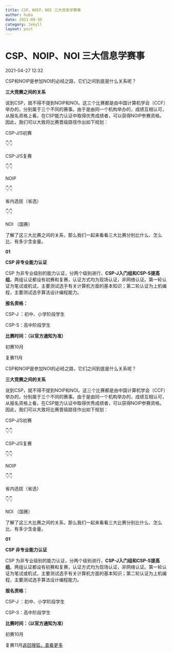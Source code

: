 ```yaml
---
title: CSP、NOIP、NOI 三大信息学赛事 
author: huba
date: 2021-09-30
category: Jekyll
layout: post
---
```



# CSP、NOIP、NOI 三大信息学赛事 


2021-04-27 12:32

CSP和NOIP是参加NOI的必经之路，它们之间到底是什么关系呢？

**三大竞赛之间的关系**

说到CSP，就不得不提到NOIP和NOI。这三个比赛都是由中国计算机学会（CCF）举办的，分别属于三个不同的赛事。由于是由同一个机构举办的，成绩互相认可，从报名资格上看，在CSP能力认证中取得优秀成绩者，可以获得NOIP参赛资格。因此，我们可以大致将比赛晋级路径作出如下规划：

CSP-J/S初赛

👇👇

CSP-J/S复赛

👇👇

NOIP

👇👇

省内选拔（省选）

👇👇

NOI （国赛）

了解了这三大比赛之间的关系，那么我们一起来看看三大比赛分别比什么、怎么比、有多少含金量。

**01**

**CSP 非专业能力认证**

CSP 为非专业级别的能力认证，分两个级别进行，**CSP-J入门组和CSP-S提高组**。两组认证都设有初赛和复赛，认证方式均为现场认证，非网络认证。第一轮认证为笔试或机试，主要测试选手有关计算机方面的基本知识；第二轮认证为上机编程，主要测试选手算法设计编程能力。

**报名资格：**

CSP-J ：初中、小学阶段学生

CSP-S：高中阶段学生

**比赛时间：（以官方通知为准）**

初赛10月

复赛11月

CSP和NOIP是参加NOI的必经之路，它们之间到底是什么关系呢？

**三大竞赛之间的关系**

说到CSP，就不得不提到NOIP和NOI。这三个比赛都是由中国计算机学会（CCF）举办的，分别属于三个不同的赛事。由于是由同一个机构举办的，成绩互相认可，从报名资格上看，在CSP能力认证中取得优秀成绩者，可以获得NOIP参赛资格。因此，我们可以大致将比赛晋级路径作出如下规划：

CSP-J/S初赛

👇👇

CSP-J/S复赛

👇👇

NOIP

👇👇

省内选拔（省选）

👇👇

NOI （国赛）

了解了这三大比赛之间的关系，那么我们一起来看看三大比赛分别比什么、怎么比、有多少含金量。

**01**

**CSP 非专业能力认证**

CSP 为非专业级别的能力认证，分两个级别进行，**CSP-J入门组和CSP-S提高组**。两组认证都设有初赛和复赛，认证方式均为现场认证，非网络认证。第一轮认证为笔试或机试，主要测试选手有关计算机方面的基本知识；第二轮认证为上机编程，主要测试选手算法设计编程能力。

**报名资格：**

CSP-J ：初中、小学阶段学生

CSP-S：高中阶段学生

**比赛时间：（以官方通知为准）**

初赛10月

复赛11月[返回搜狐，查看更多](https://www.sohu.com/?strategyid=00001&spm=smpc.content-abroad.content.3.1632923769267bCX3J85)